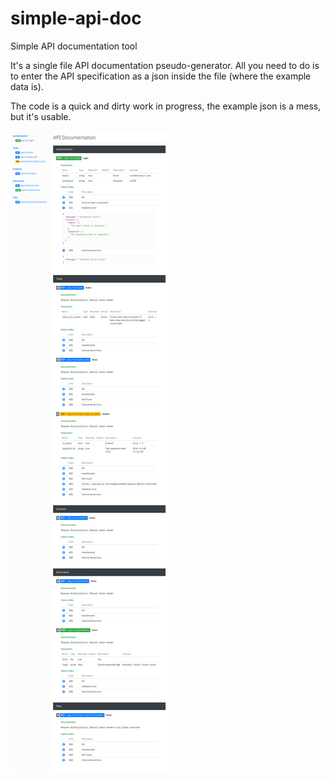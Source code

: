 # simple-api-doc
Simple API documentation tool

It's a single file API documentation pseudo-generator. All you need to do is to enter the API specification as a json inside the file (where the example data is).

The code is a quick and dirty work in progress, the example json is a mess, but it's usable.

![Screenshot](simple-api-doc.png?raw=true "Screenshot")
